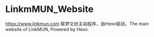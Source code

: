 # LinkmMUN_Website
https://www.linkmun.com 联梦文创主站程序，由Hexo驱动。The main website of LinkMUN, Powered by Hexo.
